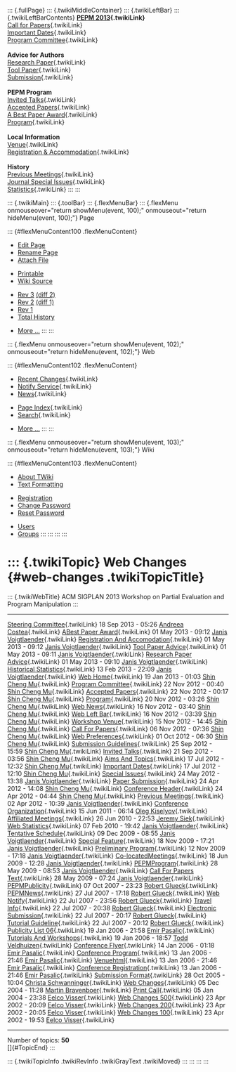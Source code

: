 ::: {.fullPage}
::: {.twikiMiddleContainer}
::: {.twikiLeftBar}
::: {.twikiLeftBarContents}
**[PEPM 2013](WebHome){.twikiLink}**\
[Call for Papers](CallForPapers){.twikiLink}\
[Important Dates](ImportantDates){.twikiLink}\
[Program Committee](ProgramCommittee){.twikiLink}\
\
**Advice for Authors**\
[Research Paper](ResearchPaperAdvice){.twikiLink}\
[Tool Paper](ToolPaperAdvice){.twikiLink}\
[Submission](PaperSubmission){.twikiLink}\
\
**PEPM Program**\
[Invited Talks](InvitedTalks){.twikiLink}\
[Accepted Papers](AcceptedPapers){.twikiLink}\
[A Best Paper Award](ABestPaperAward){.twikiLink}\
[Program](Program){.twikiLink}\
\
**Local Information**\
[Venue](WorkshopVenue){.twikiLink}\
[Registration & Accommodation](RegistrationAndAccomodation){.twikiLink}\
\
**History**\
[Previous Meetings](PreviousMeetings){.twikiLink}\
[Journal Special Issues](SpecialIssues){.twikiLink}\
[Statistics](HistoricalStatistics){.twikiLink}
:::
:::

::: {.twikiMain}
::: {.toolBar}
::: {.flexMenuBar}
::: {.flexMenu onmouseover="return showMenu(event, 100);" onmouseout="return hideMenu(event, 100);"}
Page

::: {#flexMenuContent100 .flexMenuContent}
-   [Edit
    Page](http://www.program-transformation.org/edit/PEPM13/WebChanges?t=1536827682)
-   [Rename
    Page](http://www.program-transformation.org/rename/PEPM13/WebChanges)
-   [Attach
    File](http://www.program-transformation.org/attach/PEPM13/WebChanges)

<!-- -->

-   [Printable](http://www.program-transformation.org/view/PEPM13/WebChanges?skin=print.pattern)
-   [Wiki
    Source](http://www.program-transformation.org/view/PEPM13/WebChanges?skin=text&raw=on&contenttype=text/plain)

<!-- -->

-   [Rev
    3](http://www.program-transformation.org/view/PEPM13/WebChanges?rev=1.3)
    [(diff 2)](http://www.program-transformation.org/rdiff/PEPM13/WebChanges?rev1=1.3&rev2=1.2)
-   [Rev
    2](http://www.program-transformation.org/view/PEPM13/WebChanges?rev=1.2)
    [(diff 1)](http://www.program-transformation.org/rdiff/PEPM13/WebChanges?rev1=1.2&rev2=1.1)
-   [Rev
    1](http://www.program-transformation.org/view/PEPM13/WebChanges?rev=1.1)
-   [Total
    History](http://www.program-transformation.org/rdiff/PEPM13/WebChanges)

<!-- -->

-   [More
    \...](http://www.program-transformation.org/oops/PEPM13/WebChanges?template=oopsmore&param1=1.3&param2=1.3)
:::
:::

::: {.flexMenu onmouseover="return showMenu(event, 102);" onmouseout="return hideMenu(event, 102);"}
Web

::: {#flexMenuContent102 .flexMenuContent}
-   [Recent Changes](WebChanges){.twikiLink}
-   [Notify Service](WebNotify){.twikiLink}
-   [News](WebNews){.twikiLink}

<!-- -->

-   [Page Index](WebIndex){.twikiLink}
-   [Search](WebSearch){.twikiLink}

<!-- -->

-   [More
    \...](http://www.program-transformation.org/oops/PEPM13/WebChanges?template=oopsmore&param1=1.3&param2=1.3)
:::
:::

::: {.flexMenu onmouseover="return showMenu(event, 103);" onmouseout="return hideMenu(event, 103);"}
Wiki

::: {#flexMenuContent103 .flexMenuContent}
-   [About
    TWiki](http://www.program-transformation.org/view/TWiki/WebHome)
-   [Text
    Formatting](http://www.program-transformation.org/view/TWiki/TextFormattingRules)

<!-- -->

-   [Registration](http://www.program-transformation.org/view/TWiki/TWikiRegistration)
-   [Change
    Password](http://www.program-transformation.org/view/TWiki/ChangePassword)
-   [Reset
    Password](http://www.program-transformation.org/view/TWiki/ResetPassword)

<!-- -->

-   [Users](http://www.program-transformation.org/view/Main/TWikiUsers)
-   [Groups](http://www.program-transformation.org/view/Main/TWikiGroups)
:::
:::
:::
:::

::: {.twikiTopic}
Web Changes {#web-changes .twikiTopicTitle}
===========

::: {.twikiWebTitle}
ACM SIGPLAN 2013 Workshop on Partial Evaluation and Program Manipulation
:::

  -------------------------------------------------------------------------- --------------------- -----------------------------------------------------------------
  [Steering Committee](SteeringCommittee){.twikiLink}                        18 Sep 2013 - 05:26   [Andreea Costea](../Main/AndreeaCostea){.twikiLink}
  [ABest Paper Award](ABestPaperAward){.twikiLink}                           01 May 2013 - 09:12   [Janis Voigtlaender](../Main/JanisVoigtlaender){.twikiLink}
  [Registration And Accomodation](RegistrationAndAccomodation){.twikiLink}   01 May 2013 - 09:12   [Janis Voigtlaender](../Main/JanisVoigtlaender){.twikiLink}
  [Tool Paper Advice](ToolPaperAdvice){.twikiLink}                           01 May 2013 - 09:11   [Janis Voigtlaender](../Main/JanisVoigtlaender){.twikiLink}
  [Research Paper Advice](ResearchPaperAdvice){.twikiLink}                   01 May 2013 - 09:10   [Janis Voigtlaender](../Main/JanisVoigtlaender){.twikiLink}
  [Historical Statistics](HistoricalStatistics){.twikiLink}                  13 Feb 2013 - 22:09   [Janis Voigtlaender](../Main/JanisVoigtlaender){.twikiLink}
  [Web Home](WebHome){.twikiLink}                                            19 Jan 2013 - 01:03   [Shin Cheng Mu](../Main/ShinChengMu){.twikiLink}
  [Program Committee](ProgramCommittee){.twikiLink}                          22 Nov 2012 - 00:40   [Shin Cheng Mu](../Main/ShinChengMu){.twikiLink}
  [Accepted Papers](AcceptedPapers){.twikiLink}                              22 Nov 2012 - 00:17   [Shin Cheng Mu](../Main/ShinChengMu){.twikiLink}
  [Program](Program){.twikiLink}                                             20 Nov 2012 - 03:26   [Shin Cheng Mu](../Main/ShinChengMu){.twikiLink}
  [Web News](WebNews){.twikiLink}                                            16 Nov 2012 - 03:40   [Shin Cheng Mu](../Main/ShinChengMu){.twikiLink}
  [Web Left Bar](WebLeftBar){.twikiLink}                                     16 Nov 2012 - 03:39   [Shin Cheng Mu](../Main/ShinChengMu){.twikiLink}
  [Workshop Venue](WorkshopVenue){.twikiLink}                                15 Nov 2012 - 14:45   [Shin Cheng Mu](../Main/ShinChengMu){.twikiLink}
  [Call For Papers](CallForPapers){.twikiLink}                               06 Nov 2012 - 07:36   [Shin Cheng Mu](../Main/ShinChengMu){.twikiLink}
  [Web Preferences](WebPreferences){.twikiLink}                              01 Oct 2012 - 06:30   [Shin Cheng Mu](../Main/ShinChengMu){.twikiLink}
  [Submission Guidelines](SubmissionGuidelines){.twikiLink}                  25 Sep 2012 - 15:59   [Shin Cheng Mu](../Main/ShinChengMu){.twikiLink}
  [Invited Talks](InvitedTalks){.twikiLink}                                  21 Sep 2012 - 03:56   [Shin Cheng Mu](../Main/ShinChengMu){.twikiLink}
  [Aims And Topics](AimsAndTopics){.twikiLink}                               17 Jul 2012 - 12:32   [Shin Cheng Mu](../Main/ShinChengMu){.twikiLink}
  [Important Dates](ImportantDates){.twikiLink}                              17 Jul 2012 - 12:10   [Shin Cheng Mu](../Main/ShinChengMu){.twikiLink}
  [Special Issues](SpecialIssues){.twikiLink}                                24 May 2012 - 13:38   [Janis Voigtlaender](../Main/JanisVoigtlaender){.twikiLink}
  [Paper Submission](PaperSubmission){.twikiLink}                            24 Apr 2012 - 14:08   [Shin Cheng Mu](../Main/ShinChengMu){.twikiLink}
  [Conference Header](ConferenceHeader){.twikiLink}                          24 Apr 2012 - 04:44   [Shin Cheng Mu](../Main/ShinChengMu){.twikiLink}
  [Previous Meetings](PreviousMeetings){.twikiLink}                          02 Apr 2012 - 10:39   [Janis Voigtlaender](../Main/JanisVoigtlaender){.twikiLink}
  [Conference Organization](ConferenceOrganization){.twikiLink}              15 Jun 2011 - 06:14   [Oleg Kiselyov](../Main/OlegKiselyov){.twikiLink}
  [Affiliated Meetings](AffiliatedMeetings){.twikiLink}                      26 Jun 2010 - 22:53   [Jeremy Siek](../Main/JeremySiek){.twikiLink}
  [Web Statistics](WebStatistics){.twikiLink}                                07 Feb 2010 - 19:42   [Janis Voigtlaender](../Main/JanisVoigtlaender){.twikiLink}
  [Tentative Schedule](TentativeSchedule){.twikiLink}                        09 Dec 2009 - 08:55   [Janis Voigtlaender](../Main/JanisVoigtlaender){.twikiLink}
  [Special Feature](SpecialFeature){.twikiLink}                              18 Nov 2009 - 17:21   [Janis Voigtlaender](../Main/JanisVoigtlaender){.twikiLink}
  [Preliminary Program](PreliminaryProgram){.twikiLink}                      12 Nov 2009 - 17:18   [Janis Voigtlaender](../Main/JanisVoigtlaender){.twikiLink}
  [Co-locatedMeetings](Co-locatedMeetings){.twikiLink}                       18 Jun 2009 - 12:28   [Janis Voigtlaender](../Main/JanisVoigtlaender){.twikiLink}
  [PEPMProgram](PEPMProgram){.twikiLink}                                     28 May 2009 - 08:53   [Janis Voigtlaender](../Main/JanisVoigtlaender){.twikiLink}
  [Call For Papers Text](CallForPapersText){.twikiLink}                      28 May 2009 - 07:24   [Janis Voigtlaender](../Main/JanisVoigtlaender){.twikiLink}
  [PEPMPublicity](PEPMPublicity){.twikiLink}                                 07 Oct 2007 - 23:23   [Robert Glueck](../Main/RobertGlueck){.twikiLink}
  [PEPMNews](PEPMNews){.twikiLink}                                           27 Jul 2007 - 17:18   [Robert Glueck](../Main/RobertGlueck){.twikiLink}
  [Web Notify](WebNotify){.twikiLink}                                        22 Jul 2007 - 23:56   [Robert Glueck](../Main/RobertGlueck){.twikiLink}
  [Travel Info](TravelInfo){.twikiLink}                                      22 Jul 2007 - 20:38   [Robert Glueck](../Main/RobertGlueck){.twikiLink}
  [Electronic Submission](ElectronicSubmission){.twikiLink}                  22 Jul 2007 - 20:17   [Robert Glueck](../Main/RobertGlueck){.twikiLink}
  [Tutorial Guideline](TutorialGuideline){.twikiLink}                        22 Jul 2007 - 20:12   [Robert Glueck](../Main/RobertGlueck){.twikiLink}
  [Publicity List 06](PublicityList06){.twikiLink}                           19 Jan 2006 - 21:58   [Emir Pasalic](../Main/EmirPasalic){.twikiLink}
  [Tutorials And Workshops](TutorialsAndWorkshops){.twikiLink}               19 Jan 2006 - 18:57   [Todd Veldhuizen](../Main/ToddVeldhuizen){.twikiLink}
  [Conference Flyer](ConferenceFlyer){.twikiLink}                            14 Jan 2006 - 01:18   [Emir Pasalic](../Main/EmirPasalic){.twikiLink}
  [Conference Program](ConferenceProgram){.twikiLink}                        13 Jan 2006 - 21:46   [Emir Pasalic](../Main/EmirPasalic){.twikiLink}
  [Venuehtml](Venuehtml){.twikiLink}                                         13 Jan 2006 - 21:46   [Emir Pasalic](../Main/EmirPasalic){.twikiLink}
  [Conference Registration](ConferenceRegistration){.twikiLink}              13 Jan 2006 - 21:46   [Emir Pasalic](../Main/EmirPasalic){.twikiLink}
  [Submission Format](SubmissionFormat){.twikiLink}                          28 Oct 2005 - 10:04   [Christa Schwanninger](../Main/ChristaSchwanninger){.twikiLink}
  [Web Changes](WebChanges){.twikiLink}                                      05 Dec 2004 - 11:28   [Martin Bravenboer](../Main/MartinBravenboer){.twikiLink}
  [Print Call](PrintCall){.twikiLink}                                        05 Jan 2004 - 23:38   [Eelco Visser](../Main/EelcoVisser){.twikiLink}
  [Web Changes 500](WebChanges500){.twikiLink}                               23 Apr 2002 - 20:09   [Eelco Visser](../Main/EelcoVisser){.twikiLink}
  [Web Changes 200](WebChanges200){.twikiLink}                               23 Apr 2002 - 20:05   [Eelco Visser](../Main/EelcoVisser){.twikiLink}
  [Web Changes 100](WebChanges100){.twikiLink}                               23 Apr 2002 - 19:53   [Eelco Visser](../Main/EelcoVisser){.twikiLink}
  -------------------------------------------------------------------------- --------------------- -----------------------------------------------------------------

Number of topics: **50**\
[]{#TopicEnd}
:::

::: {.twikiTopicInfo .twikiRevInfo .twikiGrayText .twikiMoved}
:::
:::
:::
:::
